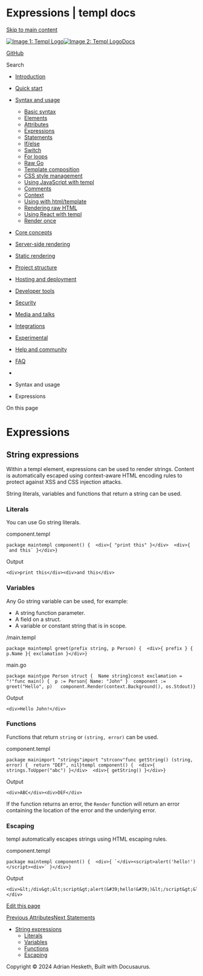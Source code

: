 Expressions | templ docs
===============

[Skip to main content](https://templ.guide/syntax-and-usage/expressions#__docusaurus_skipToContent_fallback)

[![Image 1: Templ Logo](https://templ.guide/img/logo.svg)![Image 2: Templ Logo](https://templ.guide/img/logo.svg)](https://templ.guide/)[Docs](https://templ.guide/)

[GitHub](https://github.com/a-h/templ)

Search

*   [Introduction](https://templ.guide/)
*   [Quick start](https://templ.guide/quick-start/installation)
    
*   [Syntax and usage](https://templ.guide/syntax-and-usage/basic-syntax)
    
    *   [Basic syntax](https://templ.guide/syntax-and-usage/basic-syntax)
    *   [Elements](https://templ.guide/syntax-and-usage/elements)
    *   [Attributes](https://templ.guide/syntax-and-usage/attributes)
    *   [Expressions](https://templ.guide/syntax-and-usage/expressions)
    *   [Statements](https://templ.guide/syntax-and-usage/statements)
    *   [If/else](https://templ.guide/syntax-and-usage/if-else)
    *   [Switch](https://templ.guide/syntax-and-usage/switch)
    *   [For loops](https://templ.guide/syntax-and-usage/loops)
    *   [Raw Go](https://templ.guide/syntax-and-usage/raw-go)
    *   [Template composition](https://templ.guide/syntax-and-usage/template-composition)
    *   [CSS style management](https://templ.guide/syntax-and-usage/css-style-management)
    *   [Using JavaScript with templ](https://templ.guide/syntax-and-usage/script-templates)
    *   [Comments](https://templ.guide/syntax-and-usage/comments)
    *   [Context](https://templ.guide/syntax-and-usage/context)
    *   [Using with html/template](https://templ.guide/syntax-and-usage/using-with-go-templates)
    *   [Rendering raw HTML](https://templ.guide/syntax-and-usage/rendering-raw-html)
    *   [Using React with templ](https://templ.guide/syntax-and-usage/using-react-with-templ)
    *   [Render once](https://templ.guide/syntax-and-usage/render-once)
*   [Core concepts](https://templ.guide/core-concepts/components)
    
*   [Server-side rendering](https://templ.guide/server-side-rendering/creating-an-http-server-with-templ)
    
*   [Static rendering](https://templ.guide/static-rendering/generating-static-html-files-with-templ)
    
*   [Project structure](https://templ.guide/project-structure/project-structure)
    
*   [Hosting and deployment](https://templ.guide/hosting-and-deployment/hosting-on-aws-lambda)
    
*   [Developer tools](https://templ.guide/developer-tools/cli)
    
*   [Security](https://templ.guide/security/injection-attacks)
    
*   [Media and talks](https://templ.guide/media/)
*   [Integrations](https://templ.guide/integrations/web-frameworks)
    
*   [Experimental](https://templ.guide/experimental/overview)
    
*   [Help and community](https://templ.guide/help-and-community/)
*   [FAQ](https://templ.guide/faq/)

*   [](https://templ.guide/)
*   Syntax and usage
*   Expressions

On this page

Expressions
===========

String expressions[​](https://templ.guide/syntax-and-usage/expressions#string-expressions "Direct link to String expressions")
------------------------------------------------------------------------------------------------------------------------------

Within a templ element, expressions can be used to render strings. Content is automatically escaped using context-aware HTML encoding rules to protect against XSS and CSS injection attacks.

String literals, variables and functions that return a string can be used.

### Literals[​](https://templ.guide/syntax-and-usage/expressions#literals "Direct link to Literals")

You can use Go string literals.

component.templ

```
package maintempl component() {  <div>{ "print this" }</div>  <div>{ `and this` }</div>}
```

Output

```
<div>print this</div><div>and this</div>
```

### Variables[​](https://templ.guide/syntax-and-usage/expressions#variables "Direct link to Variables")

Any Go string variable can be used, for example:

*   A string function parameter.
*   A field on a struct.
*   A variable or constant string that is in scope.

/main.templ

```
package maintempl greet(prefix string, p Person) {  <div>{ prefix } { p.Name }{ exclamation }</div>}
```

main.go

```
package maintype Person struct {  Name string}const exclamation = "!"func main() {  p := Person{ Name: "John" }  component := greet("Hello", p)   component.Render(context.Background(), os.Stdout)}
```

Output

```
<div>Hello John!</div>
```

### Functions[​](https://templ.guide/syntax-and-usage/expressions#functions "Direct link to Functions")

Functions that return `string` or `(string, error)` can be used.

component.templ

```
package mainimport "strings"import "strconv"func getString() (string, error) {  return "DEF", nil}templ component() {  <div>{ strings.ToUpper("abc") }</div>  <div>{ getString() }</div>}
```

Output

```
<div>ABC</div><div>DEF</div>
```

If the function returns an error, the `Render` function will return an error containing the location of the error and the underlying error.

### Escaping[​](https://templ.guide/syntax-and-usage/expressions#escaping "Direct link to Escaping")

templ automatically escapes strings using HTML escaping rules.

component.templ

```
package maintempl component() {  <div>{ `</div><script>alert('hello!')</script><div>` }</div>}
```

Output

```
<div>&lt;/div&gt;&lt;script&gt;alert(&#39;hello!&#39;)&lt;/script&gt;&lt;div&gt;</div>
```

[Edit this page](https://github.com/a-h/templ/tree/main/docs/docs/03-syntax-and-usage/04-expressions.md)

[Previous Attributes](https://templ.guide/syntax-and-usage/attributes)[Next Statements](https://templ.guide/syntax-and-usage/statements)

*   [String expressions](https://templ.guide/syntax-and-usage/expressions#string-expressions)
    *   [Literals](https://templ.guide/syntax-and-usage/expressions#literals)
    *   [Variables](https://templ.guide/syntax-and-usage/expressions#variables)
    *   [Functions](https://templ.guide/syntax-and-usage/expressions#functions)
    *   [Escaping](https://templ.guide/syntax-and-usage/expressions#escaping)

Copyright © 2024 Adrian Hesketh, Built with Docusaurus.